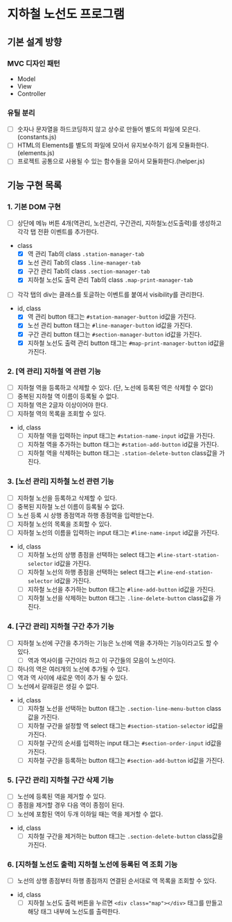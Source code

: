 # 지하철 노선도 프로그램

## 기본 설계 방향

### MVC 디자인 패턴

- Model
- View
- Controller

### 유틸 분리

- [ ] 숫자나 문자열을 하드코딩하지 않고 상수로 만들어 별도의 파일에 모은다. (constants.js)
- [ ] HTML의 Elements를 별도의 파일에 모아서 유지보수하기 쉽게 모듈화한다.(elements.js)
- [ ] 프로젝트 공통으로 사용될 수 있는 함수들을 모아서 모듈화한다.(helper.js)

## 기능 구현 목록

### 1. 기본 DOM 구현

- [ ] 상단에 메뉴 버튼 4개(역관리, 노선관리, 구간관리, 지하철노선도출력)를 생성하고 각각 탭 전환 이벤트를 추가한다.
- class
  - [x] 역 관리 Tab의 class `.station-manager-tab`
  - [x] 노선 관리 Tab의 class `.line-manager-tab`
  - [x] 구간 관리 Tab의 class `.section-manager-tab`
  - [x] 지하철 노선도 출력 관리 Tab의 class `.map-print-manager-tab`
- [ ] 각각 탭의 div는 클래스를 토글하는 이벤트를 붙여서 visibility를 관리한다.
- id, class
  - [x] 역 관리 button 태그는 `#station-manager-button` id값을 가진다.
  - [x] 노선 관리 button 태그는 `#line-manager-button` id값을 가진다.
  - [x] 구간 관리 button 태그는 `#section-manager-button` id값을 가진다.
  - [x] 지하철 노선도 출력 관리 button 태그는 `#map-print-manager-button` id값을 가진다.

### 2. [역 관리] 지하철 역 관련 기능

- [ ] 지하철 역을 등록하고 삭제할 수 있다. (단, 노선에 등록된 역은 삭제할 수 없다)
- [ ] 중복된 지하철 역 이름이 등록될 수 없다.
- [ ] 지하철 역은 2글자 이상이어야 한다.
- [ ] 지하철 역의 목록을 조회할 수 있다.
- id, class
  - [ ] 지하철 역을 입력하는 input 태그는 `#station-name-input` id값을 가진다.
  - [ ] 지하철 역을 추가하는 button 태그는 `#station-add-button` id값을 가진다.
  - [ ] 지하철 역을 삭제하는 button 태그는 `.station-delete-button` class값을 가진다.

### 3. [노선 관리] 지하철 노선 관련 기능

- [ ] 지하철 노선을 등록하고 삭제할 수 있다.
- [ ] 중복된 지하철 노선 이름이 등록될 수 없다.
- [ ] 노선 등록 시 상행 종점역과 하행 종점역을 입력받는다.
- [ ] 지하철 노선의 목록을 조회할 수 있다.
- [ ] 지하철 노선의 이름을 입력하는 input 태그는 `#line-name-input` id값을 가진다.
- id, class
  - [ ] 지하철 노선의 상행 종점을 선택하는 select 태그는 `#line-start-station-selector` id값을 가진다.
  - [ ] 지하철 노선의 하행 종점을 선택하는 select 태그는 `#line-end-station-selector` id값을 가진다.
  - [ ] 지하철 노선을 추가하는 button 태그는 `#line-add-button` id값을 가진다.
  - [ ] 지하철 노선을 삭제하는 button 태그는 `.line-delete-button` class값을 가진다.

### 4. [구간 관리] 지하철 구간 추가 기능

- [ ] 지하철 노선에 구간을 추가하는 기능은 노선에 역을 추가하는 기능이라고도 할 수 있다.
  - [ ] 역과 역사이를 구간이라 하고 이 구간들의 모음이 노선이다.
- [ ] 하나의 역은 여러개의 노선에 추가될 수 있다.
- [ ] 역과 역 사이에 새로운 역이 추가 될 수 있다.
- [ ] 노선에서 갈래길은 생길 수 없다.
- id, class
  - [ ] 지하철 노선을 선택하는 button 태그는 `.section-line-menu-button` class값을 가진다.
  - [ ] 지하철 구간을 설정할 역 select 태그는 `#section-station-selector` id값을 가진다.
  - [ ] 지하철 구간의 순서를 입력하는 input 태그는 `#section-order-input` id값을 가진다.
  - [ ] 지하철 구간을 등록하는 button 태그는 `#section-add-button` id값을 가진다.

### 5. [구간 관리] 지하철 구간 삭제 기능

- [ ] 노선에 등록된 역을 제거할 수 있다.
- [ ] 종점을 제거할 경우 다음 역이 종점이 된다.
- [ ] 노선에 포함된 역이 두개 이하일 때는 역을 제거할 수 없다.
- id, class
  - [ ] 지하철 구간을 제거하는 button 태그는 `.section-delete-button` class값을 가진다.

### 6. [지하철 노선도 출력] 지하철 노선에 등록된 역 조회 기능

- [ ] 노선의 상행 종점부터 하행 종점까지 연결된 순서대로 역 목록을 조회할 수 있다.
- id, class
  - [ ] 지하철 노선도 출력 버튼을 누르면 `<div class="map"></div>` 태그를 만들고 해당 태그 내부에 노선도를 출력한다.
